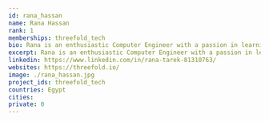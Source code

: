 ```yaml
---
id: rana_hassan
name: Rana Hassan
rank: 1
memberships: threefold_tech
bio: Rana is an enthusiastic Computer Engineer with a passion in learning and development. She enjoys a good cup of coffee and exploring new technologies. Threefold's innovattion bring great technology and new ideas to the world. Being a part of that is definetly a lifechanging experience.
excerpt: Rana is an enthusiastic Computer Engineer with a passion in learning and development.
linkedin: https://www.linkedin.com/in/rana-tarek-81310763/
websites: https://threefold.io/
image: ./rana_hassan.jpg
project_ids: threefold_tech
countries: Egypt
cities: 
private: 0
---
```

